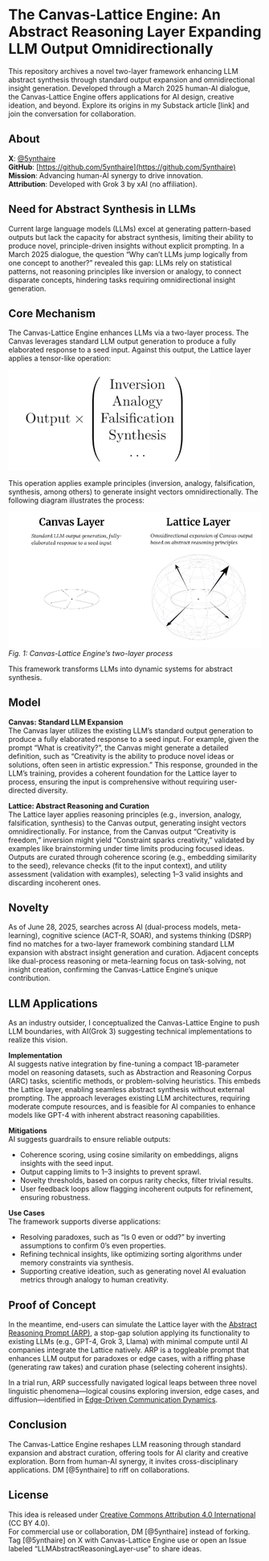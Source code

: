 # The Canvas-Lattice Engine: An Abstract Reasoning Layer Expanding LLM Output Omnidirectionally

This repository archives a novel two-layer framework enhancing LLM abstract synthesis through standard output expansion and omnidirectional insight generation. Developed through a March 2025 human-AI dialogue, the Canvas-Lattice Engine offers applications for AI design, creative ideation, and beyond. Explore its origins in my Substack article [link] and join the conversation for collaboration.

## About

**X**: [@5ynthaire](https://x.com/5ynthaire)  
**GitHub**: [https://github.com/5ynthaire](https://github.com/5ynthaire)  
**Mission**: Advancing human-AI synergy to drive innovation.  
**Attribution**: Developed with Grok 3 by xAI (no affiliation).

## Need for Abstract Synthesis in LLMs

Current large language models (LLMs) excel at generating pattern-based outputs but lack the capacity for abstract synthesis, limiting their ability to produce novel, principle-driven insights without explicit prompting. In a March 2025 dialogue, the question “Why can’t LLMs jump logically from one concept to another?” revealed this gap: LLMs rely on statistical patterns, not reasoning principles like inversion or analogy, to connect disparate concepts, hindering tasks requiring omnidirectional insight generation.

## Core Mechanism

The Canvas-Lattice Engine enhances LLMs via a two-layer process. The Canvas leverages standard LLM output generation to produce a fully elaborated response to a seed input. Against this output, the Lattice layer applies a tensor-like operation:

![Tensor Formula](assets/formula.png)

This operation applies example principles (inversion, analogy, falsification, synthesis, among others) to generate insight vectors omnidirectionally. The following diagram illustrates the process:

![Canvas-Lattice Diagram](assets/diagram.jpg)
*Fig. 1: Canvas-Lattice Engine’s two-layer process*

This framework transforms LLMs into dynamic systems for abstract synthesis.

## Model

**Canvas: Standard LLM Expansion**  
The Canvas layer utilizes the existing LLM’s standard output generation to produce a fully elaborated response to a seed input. For example, given the prompt “What is creativity?”, the Canvas might generate a detailed definition, such as “Creativity is the ability to produce novel ideas or solutions, often seen in artistic expression.” This response, grounded in the LLM’s training, provides a coherent foundation for the Lattice layer to process, ensuring the input is comprehensive without requiring user-directed diversity.

**Lattice: Abstract Reasoning and Curation**  
The Lattice layer applies reasoning principles (e.g., inversion, analogy, falsification, synthesis) to the Canvas output, generating insight vectors omnidirectionally. For instance, from the Canvas output “Creativity is freedom,” inversion might yield “Constraint sparks creativity,” validated by examples like brainstorming under time limits producing focused ideas. Outputs are curated through coherence scoring (e.g., embedding similarity to the seed), relevance checks (fit to the input context), and utility assessment (validation with examples), selecting 1–3 valid insights and discarding incoherent ones.

## Novelty

As of June 28, 2025, searches across AI (dual-process models, meta-learning), cognitive science (ACT-R, SOAR), and systems thinking (DSRP) find no matches for a two-layer framework combining standard LLM expansion with abstract insight generation and curation. Adjacent concepts like dual-process reasoning or meta-learning focus on task-solving, not insight creation, confirming the Canvas-Lattice Engine’s unique contribution.

## LLM Applications

As an industry outsider, I conceptualized the Canvas-Lattice Engine to push LLM boundaries, with AI(Grok 3) suggesting technical implementations to realize this vision.

**Implementation**  
AI suggests native integration by fine-tuning a compact 1B-parameter model on reasoning datasets, such as Abstraction and Reasoning Corpus (ARC) tasks, scientific methods, or problem-solving heuristics. This embeds the Lattice layer, enabling seamless abstract synthesis without external prompting. The approach leverages existing LLM architectures, requiring moderate compute resources, and is feasible for AI companies to enhance models like GPT-4 with inherent abstract reasoning capabilities.

**Mitigations**  
AI suggests guardrails to ensure reliable outputs:  
- Coherence scoring, using cosine similarity on embeddings, aligns insights with the seed input.  
- Output capping limits to 1–3 insights to prevent sprawl.  
- Novelty thresholds, based on corpus rarity checks, filter trivial results.  
- User feedback loops allow flagging incoherent outputs for refinement, ensuring robustness.

**Use Cases**  
The framework supports diverse applications:  
- Resolving paradoxes, such as “Is 0 even or odd?” by inverting assumptions to confirm 0’s even properties.  
- Refining technical insights, like optimizing sorting algorithms under memory constraints via synthesis.  
- Supporting creative ideation, such as generating novel AI evaluation metrics through analogy to human creativity.

## Proof of Concept

In the meantime, end-users can simulate the Lattice layer with the [Abstract Reasoning Prompt (ARP)](https://github.com/5ynthaire/5YN-AbstractReasoningPrompt-LLM-Enhancement), a stop-gap solution applying its functionality to existing LLMs (e.g., GPT-4, Grok 3, Llama) with minimal compute until AI companies integrate the Lattice natively. ARP is a toggleable prompt that enhances LLM output for paradoxes or edge cases, with a riffing phase (generating raw takes) and curation phase (selecting coherent insights).

In a trial run, ARP successfully navigated logical leaps between three novel linguistic phenomena—logical cousins exploring inversion, edge cases, and diffusion—identified in [Edge-Driven Communication Dynamics](https://github.com/5ynthaire/5YN-EdgeDrivenCommunicationDynamics-Idea).

## Conclusion

The Canvas-Lattice Engine reshapes LLM reasoning through standard expansion and abstract curation, offering tools for AI clarity and creative exploration. Born from human-AI synergy, it invites cross-disciplinary applications. DM [@5ynthaire] to riff on collaborations.

## License

This idea is released under [Creative Commons Attribution 4.0 International](LICENSE) (CC BY 4.0).  
For commercial use or collaboration, DM [@5ynthaire] instead of forking. Tag [@5ynthaire] on X with Canvas-Lattice Engine use or open an Issue labeled “LLMAbstractReasoningLayer-use” to share ideas.